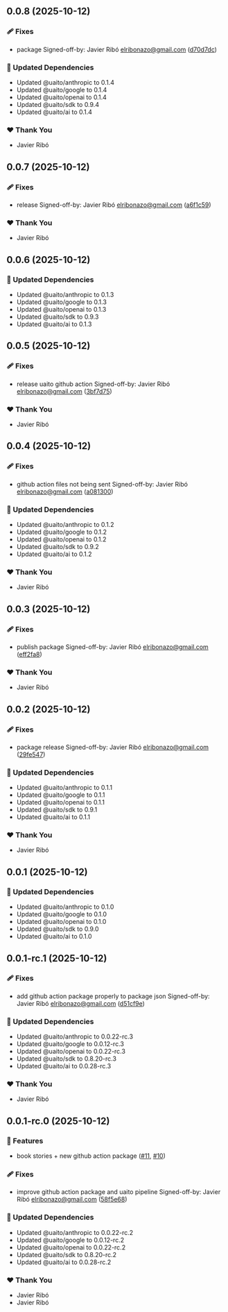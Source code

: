 ## 0.0.8 (2025-10-12)

### 🩹 Fixes

- package Signed-off-by: Javier Ribó <elribonazo@gmail.com> ([d70d7dc](https://github.com/elribonazo/uaito/commit/d70d7dc))

### 🧱 Updated Dependencies

- Updated @uaito/anthropic to 0.1.4
- Updated @uaito/google to 0.1.4
- Updated @uaito/openai to 0.1.4
- Updated @uaito/sdk to 0.9.4
- Updated @uaito/ai to 0.1.4

### ❤️ Thank You

- Javier Ribó

## 0.0.7 (2025-10-12)

### 🩹 Fixes

- release Signed-off-by: Javier Ribó <elribonazo@gmail.com> ([a6f1c59](https://github.com/elribonazo/uaito/commit/a6f1c59))

### ❤️ Thank You

- Javier Ribó

## 0.0.6 (2025-10-12)

### 🧱 Updated Dependencies

- Updated @uaito/anthropic to 0.1.3
- Updated @uaito/google to 0.1.3
- Updated @uaito/openai to 0.1.3
- Updated @uaito/sdk to 0.9.3
- Updated @uaito/ai to 0.1.3

## 0.0.5 (2025-10-12)

### 🩹 Fixes

- release uaito github action Signed-off-by: Javier Ribó <elribonazo@gmail.com> ([3bf7d75](https://github.com/elribonazo/uaito/commit/3bf7d75))

### ❤️ Thank You

- Javier Ribó

## 0.0.4 (2025-10-12)

### 🩹 Fixes

- github action files not being sent Signed-off-by: Javier Ribó <elribonazo@gmail.com> ([a081300](https://github.com/elribonazo/uaito/commit/a081300))

### 🧱 Updated Dependencies

- Updated @uaito/anthropic to 0.1.2
- Updated @uaito/google to 0.1.2
- Updated @uaito/openai to 0.1.2
- Updated @uaito/sdk to 0.9.2
- Updated @uaito/ai to 0.1.2

### ❤️ Thank You

- Javier Ribó

## 0.0.3 (2025-10-12)

### 🩹 Fixes

- publish package Signed-off-by: Javier Ribó <elribonazo@gmail.com> ([eff2fa8](https://github.com/elribonazo/uaito/commit/eff2fa8))

### ❤️ Thank You

- Javier Ribó

## 0.0.2 (2025-10-12)

### 🩹 Fixes

- package release Signed-off-by: Javier Ribó <elribonazo@gmail.com> ([29fe547](https://github.com/elribonazo/uaito/commit/29fe547))

### 🧱 Updated Dependencies

- Updated @uaito/anthropic to 0.1.1
- Updated @uaito/google to 0.1.1
- Updated @uaito/openai to 0.1.1
- Updated @uaito/sdk to 0.9.1
- Updated @uaito/ai to 0.1.1

### ❤️ Thank You

- Javier Ribó

## 0.0.1 (2025-10-12)

### 🧱 Updated Dependencies

- Updated @uaito/anthropic to 0.1.0
- Updated @uaito/google to 0.1.0
- Updated @uaito/openai to 0.1.0
- Updated @uaito/sdk to 0.9.0
- Updated @uaito/ai to 0.1.0

## 0.0.1-rc.1 (2025-10-12)

### 🩹 Fixes

- add github action package properly to package json Signed-off-by: Javier Ribó <elribonazo@gmail.com> ([d51cf9e](https://github.com/elribonazo/uaito/commit/d51cf9e))

### 🧱 Updated Dependencies

- Updated @uaito/anthropic to 0.0.22-rc.3
- Updated @uaito/google to 0.0.12-rc.3
- Updated @uaito/openai to 0.0.22-rc.3
- Updated @uaito/sdk to 0.8.20-rc.3
- Updated @uaito/ai to 0.0.28-rc.3

### ❤️ Thank You

- Javier Ribó

## 0.0.1-rc.0 (2025-10-12)

### 🚀 Features

- book stories + new github action package ([#11](https://github.com/elribonazo/uaito/pull/11), [#10](https://github.com/elribonazo/uaito/issues/10))

### 🩹 Fixes

- improve github action package and uaito pipeline Signed-off-by: Javier Ribó <elribonazo@gmail.com> ([58f5e68](https://github.com/elribonazo/uaito/commit/58f5e68))

### 🧱 Updated Dependencies

- Updated @uaito/anthropic to 0.0.22-rc.2
- Updated @uaito/google to 0.0.12-rc.2
- Updated @uaito/openai to 0.0.22-rc.2
- Updated @uaito/sdk to 0.8.20-rc.2
- Updated @uaito/ai to 0.0.28-rc.2

### ❤️ Thank You

- Javier Ribó
- Javier Ribó
